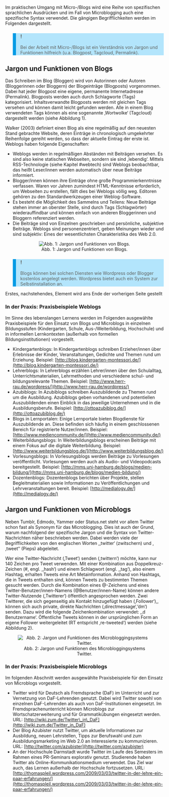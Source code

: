 <!-- filename: 02_Begriffe_und_Definitionen.md -->
<!-- title: Begriffe und Definitionen -->

Im praktischen Umgang mit Micro-/Blogs wird eine Reihe von spezifischen sprachlichen Ausdrücken und im Fall von Microblogging auch eine spezifische Syntax verwendet. Die gängigen Begrifflichkeiten werden im Folgenden dargestellt.

<blockquote style="background: #B3E5FC; border-left: 10px solid #039BE5">

### !

Bei der Arbeit mit Micro-/Blogs ist ein Verständnis von Jargon und Funktionen hilfreich (u.a. Blogpost, Tagcloud, Permalink).

</blockquote>

## Jargon und Funktionen von Blogs

Das Schreiben im Blog (Bloggen) wird von Autorinnen oder Autoren (Bloggerinnen oder Bloggern) der Blogeinträge (Blogposts) vorgenommen. Dabei hat jeder Blogpost eine eigene, permanente Internetadresse (Permalink). Blogposts werden auch durch Schlagworte (Tags) kategorisiert. Inhaltsverwandte Blogposts werden mit gleichen Tags versehen und können damit leicht gefunden werden. Alle in einem Blog verwendeten Tags können als eine sogenannte ‚Wortwolke‘ (Tagcloud) dargestellt werden (siehe Abbildung 1).

Walker (2003) definiert einen Blog als eine regelmäßig auf den neuesten Stand gebrachte Website, deren Einträge in chronologisch umgekehrter Reihenfolge gereiht werden, so dass der aktuelle Eintrag der erste ist. Weblogs haben folgende Eigenschaften:

- Weblogs werden in regelmäßigen Abständen mit Beiträgen versehen. Es sind also keine statischen Webseiten, sondern sie sind ,lebendig‘. Mittels RSS-Technologie (siehe Kapitel #webtech) sind Weblogs beobachtbar, das heißt Leser/innen werden automatisch über neue Beiträge informiert.
- Blogger/innen können ihre Einträge ohne große Programmierkenntnisse verfassen. Waren vor Jahren zumindest HTML-Kenntnisse erforderlich, um Webseiten zu erstellen, fällt dies bei Weblogs völlig weg. Editoren gehören zu den Standardwerkzeugen einer Weblog-Software.
- Es besteht die Möglichkeit des Sammelns und Teilens: Neue Beiträge stehen immer an oberster Stelle, sind durch Tags (Schlagwörter) wiederauffindbar und können einfach von anderen Bloggerinnen und Bloggern referenziert werden.
- Die Beiträge sind von Einzelnen geschrieben und persönliche, subjektive Beiträge. Weblogs sind personenzentriert, geben Meinungen wieder und sind subjektiv: Eines der wesentlichsten Charakteristika des Web 2.0.

<center><figure>
  <img src="https://raw.githubusercontent.com/ed-tech-at/L3T/refs/heads/main/23_Blogging_und_Microblogging/img/01_Jargon_und_Funktionen_von_Blogs.jpg" alt="Abb. 1: Jargon und Funktionen von Blogs.">
  <figcaption>Abb. 1: Jargon und Funktionen von Blogs.</figcaption>
</figure></center>


<blockquote style="background: #B3E5FC; border-left: 10px solid #039BE5">

### !

Blogs können bei solchen Diensten wie Wordpress oder Blogger kostenlos angelegt werden. Wordpress bietet auch ein System zur Selbstinstallation an.

</blockquote>

Erstes, nachstehendes, Element wird ans Ende der vorherigen Seite gestellt

### In der Praxis: Praxisbeispiele Weblogs

Im Sinne des lebenslangen Lernens werden im Folgenden ausgewählte Praxisbeispiele für den Einsatz von Blogs und Microblogs in einzelnen Bildungsstufen (Kindergarten, Schule, Aus-/Weiterbildung, Hochschule) und in informellen Lernkontexten (außerhalb von formellen Bildungsinstitutionen) vorgestellt. </blockquote>

- Kindergartenblogs: In Kindergartenblogs schreiben Erzieher/innen über Erlebnisse der Kinder, Veranstaltungen, Gedichte und Themen rund um Erziehung. Beispiel: [http://blog.kindergarten-montessori.de/](http://blog.kindergarten-montessori.de/)
- Lehrerblogs: In Lehrerblogs erzählen Lehrer/innen über den Schulalltag, Unterrichtsmaterialien, Lehrmethoden und verschiedene schul- und bildungsrelevante Themen. Beispiel: [http://www.herr-rau.de/wordpress/](http://www.herr-rau.de/wordpress/)
- Azubiblogs: In Azubiblogs schreiben Auszubildende zu Themen rund um die Ausbildung. Azubiblogs geben vorhandenen und potentiellen Auszubildenden einen Einblick in das jeweilige Unternehmen und in die Ausbildungsberufe. Beispiel: [http://ottoazubiblog.de/](http://ottoazubiblog.de/)
- Blogs in Lernportalen: Einige Lernportale bieten Blogdienste für Auszubildende an. Diese befinden sich häufig in einem geschlossenen Bereich für registrierte Nutzer/innen. Beispiel: [http://www.mediencommunity.de/](http://www.mediencommunity.de/)
- Weiterbildungsblogs: In Weiterbildungsblogs erscheinen Beiträge mit einem Fokus auf die digitale Weiterbildung. Beispiel: [http://www.weiterbildungsblog.de/](http://www.weiterbildungsblog.de/)
- Vorlesungsblogs: In Vorlesungsblogs werden Beiträge zu Vorlesungen veröffentlicht. Vorlesungen werden auch als Audio- und Videopodcasts bereitgestellt. Beispiel: [http://mms.uni-hamburg.de/blogs/medien-bildung/](http://mms.uni-hamburg.de/blogs/medien-bildung/)
- Dozentenblogs: Dozentenblogs berichten über Projekte, stellen Begleitmaterialien sowie Informationen zu Veröffentlichungen und Lehrveranstaltungen bereit. Beispiel: [http://medialogy.de/](http://medialogy.de/)

## Jargon und Funktionen von Microblogs

Neben Tumblr, Edmodo, Yammer oder Status.net steht vor allem Twitter schon fast als Synonym für das Microblogging. Dies ist auch der Grund, warum nachfolgend der spezifische Jargon und die Syntax von Twitter-Nachrichten näher beschrieben werden. Dabei werden viele der Begrifflichkeiten von den englischen Worten ,‚twitter‘ (zwitschern) und ,‚tweet‘‘ (Pieps) abgeleitet.

Wer eine Twitter-Nachricht (‚Tweet‘) senden (,twittern‘) möchte, kann nur 140 Zeichen pro Tweet verwenden. Mit einer Kombination aus Doppelkreuz-Zeichen (#, engl. ,‚hash‘) und einem Schlagwort (engl. ,‚tag‘), also einem Hashtag, erhalten Tweets eine Art Metainformation. Anhand von Hashtags, die in Tweets enthalten sind, können Tweets zu bestimmten Themen gesucht werden. Durch die Kombination eines @-Zeichens und eines Twitter-Benutzer/innen-Namens (@Benutzer/innen-Name) können andere Twitter-Nutzende (,Twitterer‘) öffentlich angesprochen werden. Zwei Twitterer, die sich gegenseitig als Kontakt hinzugefügt haben (‚Follower‘),, können sich auch private, direkte Nachrichten (‚directmessage‘,‘dm‘) senden. Dazu wird die folgende Zeichenkombination verwendet: ,‚d Benutzername‘. Öffentliche Tweets können in der ursprünglichen Form an eigene Follower weitergeleitet (RT entspricht ‚re-tweeted‘) werden (siehe Abbildung 2).

<center><figure>
  <img src="https://raw.githubusercontent.com/ed-tech-at/L3T/refs/heads/main/23_Blogging_und_Microblogging/img/02_Jargon_und_Funktionen_des_Microbloggingsystems_Twitter.jpg" alt="Abb. 2: Jargon und Funktionen des Microbloggingsystems Twitter.">
  <figcaption>Abb. 2: Jargon und Funktionen des Microbloggingsystems Twitter.</figcaption>
</figure></center>


### In der Praxis: Praxisbeispiele Microblogs

Im folgenden Abschnitt werden ausgewählte Praxisbeispiele für den Einsatz von Microblogs vorgestellt. </blockquote>

- Twitter wird für Deutsch als Fremdsprache (DaF) im Unterricht und zur Vernetzung von DaF-Lehrenden genutzt. Dabei wird Twitter sowohl von einzelnen DaF-Lehrenden als auch von DaF-Institutionen eingesetzt. Im Fremdsprachenunterricht können Microblogs zur Wortschatzerweiterung und für Grammatikübungen eingesetzt werden. URL: [http://wiki.zum.de/Twitter\_in\_DaF](http://wiki.zum.de/Twitter_in_DaF)
- Der Blog Azubister nutzt Twitter, um aktuelle Informationen zur Ausbildung, neuen Lehrstellen, Tipps zur Berufswahl und zum Ausbildungsmarketing im Web 2.0 an Interessierte zu kommunizieren. URL: [http://twitter.com/azubister](http://twitter.com/azubister)
- An der Hochschule Darmstadt wurde Twitter im Laufe des Semesters im Rahmen eines PR-Seminars explorativ genutzt. Studierende haben Twitter als Online-Kommunikationsmedium verwendet. Das Ziel war auch, das Lernen außerhalb der Hochschule fortzusetzen. URL: [http://thomaspleil.wordpress.com/2009/03/03/twitter-in-der-lehre-ein-paar-erfahrungen/](http://thomaspleil.wordpress.com/2009/03/03/twitter-in-der-lehre-ein-paar-erfahrungen/)
